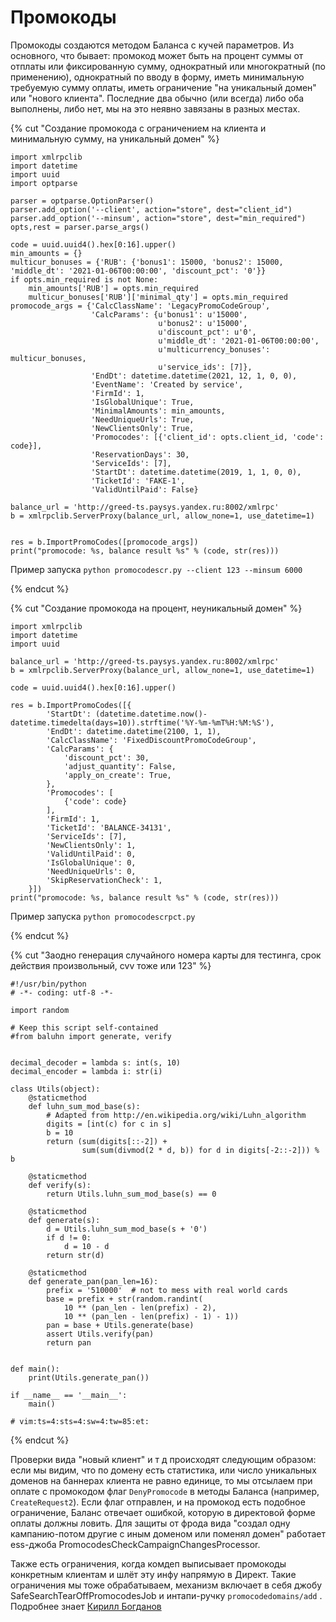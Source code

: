 # Промокоды

Промокоды создаются методом Баланса с кучей параметров. Из основного, что бывает: промокод может быть на процент суммы от отплаты или фиксированную сумму, однократный или многократный (по применению), однократный по вводу в форму, иметь минимальную требуемую сумму оплаты, иметь ограничение "на уникальный домен" или "нового клиента". Последние два обычно (или всегда) либо оба выполнены, либо нет, мы на это неявно завязаны в разных местах.

{% cut "Создание промокода с ограничением на клиента и минимальную сумму, на уникальный домен" %}
```
import xmlrpclib
import datetime
import uuid
import optparse

parser = optparse.OptionParser()
parser.add_option('--client', action="store", dest="client_id")
parser.add_option('--minsum', action="store", dest="min_required")
opts,rest = parser.parse_args()

code = uuid.uuid4().hex[0:16].upper()
min_amounts = {}
multicur_bonuses = {'RUB': {'bonus1': 15000, 'bonus2': 15000, 'middle_dt': '2021-01-06T00:00:00', 'discount_pct': '0'}}
if opts.min_required is not None:
    min_amounts['RUB'] = opts.min_required
    multicur_bonuses['RUB']['minimal_qty'] = opts.min_required
promocode_args = {'CalcClassName': 'LegacyPromoCodeGroup',
                  'CalcParams': {u'bonus1': u'15000',
                                 u'bonus2': u'15000',
                                 u'discount_pct': u'0',
                                 u'middle_dt': '2021-01-06T00:00:00',
                                 u'multicurrency_bonuses': multicur_bonuses,
                                 u'service_ids': [7]},
                  'EndDt': datetime.datetime(2021, 12, 1, 0, 0),
                  'EventName': 'Created by service',
                  'FirmId': 1,
                  'IsGlobalUnique': True,
                  'MinimalAmounts': min_amounts,
                  'NeedUniqueUrls': True,
                  'NewClientsOnly': True,
                  'Promocodes': [{'client_id': opts.client_id, 'code': code}],
                  'ReservationDays': 30,
                  'ServiceIds': [7],
                  'StartDt': datetime.datetime(2019, 1, 1, 0, 0),
                  'TicketId': 'FAKE-1',
                  'ValidUntilPaid': False}

balance_url = 'http://greed-ts.paysys.yandex.ru:8002/xmlrpc'
b = xmlrpclib.ServerProxy(balance_url, allow_none=1, use_datetime=1)


res = b.ImportPromoCodes([promocode_args])
print("promocode: %s, balance result %s" % (code, str(res)))
```
Пример запуска `python promocodescr.py --client 123 --minsum 6000`

{% endcut %}

{% cut "Создание промокода на процент, неуникальный домен" %}
```
import xmlrpclib
import datetime
import uuid

balance_url = 'http://greed-ts.paysys.yandex.ru:8002/xmlrpc'
b = xmlrpclib.ServerProxy(balance_url, allow_none=1, use_datetime=1)

code = uuid.uuid4().hex[0:16].upper()

res = b.ImportPromoCodes([{
        'StartDt': (datetime.datetime.now()-datetime.timedelta(days=10)).strftime('%Y-%m-%mT%H:%M:%S'),
        'EndDt': datetime.datetime(2100, 1, 1),
        'CalcClassName': 'FixedDiscountPromoCodeGroup',
        'CalcParams': {
            'discount_pct': 30,
            'adjust_quantity': False,
            'apply_on_create': True,
        },
        'Promocodes': [
            {'code': code}
        ],
        'FirmId': 1,
        'TicketId': 'BALANCE-34131',
        'ServiceIds': [7],
        'NewClientsOnly': 1,
        'ValidUntilPaid': 0,
        'IsGlobalUnique': 0,
        'NeedUniqueUrls': 0,
        'SkipReservationCheck': 1,
    }])
print("promocode: %s, balance result %s" % (code, str(res)))
```
Пример запуска `python promocodescrpct.py`

{% endcut %}

{% cut "Заодно генерация случайного номера карты для тестинга, срок действия произвольный, cvv тоже или 123" %}
```
#!/usr/bin/python
# -*- coding: utf-8 -*-

import random

# Keep this script self-contained
#from baluhn import generate, verify


decimal_decoder = lambda s: int(s, 10)
decimal_encoder = lambda i: str(i)

class Utils(object):
    @staticmethod
    def luhn_sum_mod_base(s):
        # Adapted from http://en.wikipedia.org/wiki/Luhn_algorithm
        digits = [int(c) for c in s]
        b = 10
        return (sum(digits[::-2]) +
                sum(sum(divmod(2 * d, b)) for d in digits[-2::-2])) % b

    @staticmethod
    def verify(s):
        return Utils.luhn_sum_mod_base(s) == 0

    @staticmethod
    def generate(s):
        d = Utils.luhn_sum_mod_base(s + '0')
        if d != 0:
            d = 10 - d
        return str(d)

    @staticmethod
    def generate_pan(pan_len=16):
        prefix = '510000'  # not to mess with real world cards
        base = prefix + str(random.randint(
            10 ** (pan_len - len(prefix) - 2),
            10 ** (pan_len - len(prefix) - 1) - 1))
        pan = base + Utils.generate(base)
        assert Utils.verify(pan)
        return pan


def main():
    print(Utils.generate_pan())

if __name__ == '__main__':
    main()

# vim:ts=4:sts=4:sw=4:tw=85:et:
```
{% endcut %}

Проверки вида "новый клиент" и т д происходят следующим образом: если мы видим, что по домену есть статистика, или число уникальных доменов на баннерах клиента не равно единице, то мы отсылаем при оплате с промокодом флаг `DenyPromocode` в методы Баланса (например, `CreateRequest2`). Если флаг отправлен, и на промокод есть подобное ограничение, Баланс отвечает ошибкой, которую в директовой форме оплаты должны ловить. Для защиты от фрода вида "создал одну кампанию-потом другие с иным доменом или поменял домен" работает ess-джоба PromocodesCheckCampaignChangesProcessor.

Также есть ограничения, когда комдеп выписывает промокоды конкретным клиентам и шлёт эту инфу напрямую в Директ. Такие ограничения мы тоже обрабатываем, механизм включает в себя джобу SafeSearchTearOffPromocodesJob и интапи-ручку `promocodedomains/add` . Подробнее знает [Кирилл Богданов](https://staff.yandex-team.ru/sco76)
